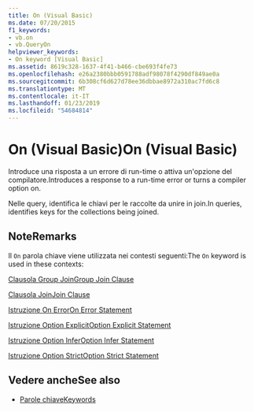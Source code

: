 ```yaml
---
title: On (Visual Basic)
ms.date: 07/20/2015
f1_keywords:
- vb.on
- vb.QueryOn
helpviewer_keywords:
- On keyword [Visual Basic]
ms.assetid: 8619c328-1637-4f41-b466-cbe693f4fe73
ms.openlocfilehash: e26a2380bbb0591788adf98078f4290df849ae0a
ms.sourcegitcommit: 6b308cf6d627d78ee36dbbae8972a310ac7fd6c8
ms.translationtype: MT
ms.contentlocale: it-IT
ms.lasthandoff: 01/23/2019
ms.locfileid: "54684814"
---
```

# <a name="on-visual-basic"></a><span data-ttu-id="f0823-102">On (Visual Basic)</span><span class="sxs-lookup"><span data-stu-id="f0823-102">On (Visual Basic)</span></span>
<span data-ttu-id="f0823-103">Introduce una risposta a un errore di run-time o attiva un'opzione del compilatore.</span><span class="sxs-lookup"><span data-stu-id="f0823-103">Introduces a response to a run-time error or turns a compiler option on.</span></span>  
  
 <span data-ttu-id="f0823-104">Nelle query, identifica le chiavi per le raccolte da unire in join.</span><span class="sxs-lookup"><span data-stu-id="f0823-104">In queries, identifies keys for the collections being joined.</span></span>  
  
## <a name="remarks"></a><span data-ttu-id="f0823-105">Note</span><span class="sxs-lookup"><span data-stu-id="f0823-105">Remarks</span></span>  
 <span data-ttu-id="f0823-106">Il `On` parola chiave viene utilizzata nei contesti seguenti:</span><span class="sxs-lookup"><span data-stu-id="f0823-106">The `On` keyword is used in these contexts:</span></span>  
  
 [<span data-ttu-id="f0823-107">Clausola Group Join</span><span class="sxs-lookup"><span data-stu-id="f0823-107">Group Join Clause</span></span>](../../visual-basic/language-reference/queries/group-join-clause.md)  
  
 [<span data-ttu-id="f0823-108">Clausola Join</span><span class="sxs-lookup"><span data-stu-id="f0823-108">Join Clause</span></span>](../../visual-basic/language-reference/queries/join-clause.md)  
  
 [<span data-ttu-id="f0823-109">Istruzione On Error</span><span class="sxs-lookup"><span data-stu-id="f0823-109">On Error Statement</span></span>](../../visual-basic/language-reference/statements/on-error-statement.md)  
  
 [<span data-ttu-id="f0823-110">Istruzione Option Explicit</span><span class="sxs-lookup"><span data-stu-id="f0823-110">Option Explicit Statement</span></span>](../../visual-basic/language-reference/statements/option-explicit-statement.md)  
  
 [<span data-ttu-id="f0823-111">Istruzione Option Infer</span><span class="sxs-lookup"><span data-stu-id="f0823-111">Option Infer Statement</span></span>](../../visual-basic/language-reference/statements/option-infer-statement.md)  
  
 [<span data-ttu-id="f0823-112">Istruzione Option Strict</span><span class="sxs-lookup"><span data-stu-id="f0823-112">Option Strict Statement</span></span>](../../visual-basic/language-reference/statements/option-strict-statement.md)  
  
## <a name="see-also"></a><span data-ttu-id="f0823-113">Vedere anche</span><span class="sxs-lookup"><span data-stu-id="f0823-113">See also</span></span>
- [<span data-ttu-id="f0823-114">Parole chiave</span><span class="sxs-lookup"><span data-stu-id="f0823-114">Keywords</span></span>](../../visual-basic/language-reference/keywords/index.md)
